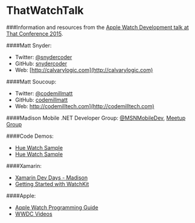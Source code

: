 # ThatWatchTalk
###Information and resources from the [Apple Watch Development talk at That Conference 2015](https://www.thatconference.com/Sessions/Session/7059).

####Matt Snyder: 
* Twitter: [@snydercoder](https://www.twitter.com/snydercoder)
* GitHub: [snydercoder](https://github.com/snydercoder)
* Web: [http://calvarylogic.com](http://calvarylogic.com)

####Matt Soucoup: 
* Twitter: [@codemillmatt](https://www.twitter.com/codemillmatt)
* GitHub: [codemillmatt](https://github.com/codemillmatt)
* Web: http://codemilltech.com](http://codemilltech.com)

####Madison Mobile .NET Developer Group: [@MSNMobileDev](https://www.twitter.com/msnmobiledev), [Meetup Group](http://bit.ly/MSN-Mobile)

####Code Demos:
* [Hue Watch Sample](https://github.com/snydercoder/HueWatchSample)
* [Hue Watch Sample](https://github.com/snydercoder/HueWatchSample)

####Xamarin:
* [Xamarin Dev Days - Madison](https://ti.to/xamarin/dev-days-madison)
* [Getting Started with WatchKit](http://developer.xamarin.com/guides/ios/watch/)

####Apple:
* [Apple Watch Programming Guide](https://developer.apple.com/library/ios/documentation/General/Conceptual/WatchKitProgrammingGuide/)
* [WWDC Videos](https://developer.apple.com/videos/wwdc/2015/)

